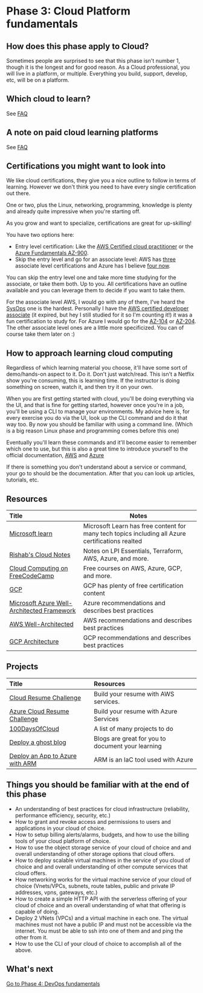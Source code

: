 # Phase 3: Cloud Platform fundamentals

## How does this phase apply to Cloud?

Sometimes people are surprised to see that this phase isn't number 1, though it is the longest and for good reason. As a Cloud professional, you will live in a platform, or multiple. Everything you build, support, develop, etc, will be on a platform.

## Which cloud to learn?

See [FAQ](../more-topics/FAQ.md)

## A note on paid cloud learning platforms

See [FAQ](../more-topics/FAQ.md)

## Certifications you might want to look into

We like cloud certifications, they give you a nice outline to follow in terms of learning. However we don't think you need to have every single certification out there. 

One or two, plus the Linux, networking, programming, knowledge is plenty and already quite impressive when you're starting off.

As you grow and want to specialize, certifications are great for up-skilling! 

You have two options here:

- Entry level certification: Like the [AWS Certified cloud practitioner](https://aws.amazon.com/certification/certified-cloud-practitioner/) or the [Azure Fundamentals AZ-900](https://docs.microsoft.com/learn/certifications/exams/az-900).
- Skip the entry level and go for an associate level: AWS has [three](https://aws.amazon.com/certification/) associate level certifications and Azure has I believe [four now](https://docs.microsoft.com/learn/certifications/browse/?resource_type=certification&products=azure&terms=associate).

You can skip the entry level one and take more time studying for the associate, or take them both. Up to you. All certifications have an outline available and you can leverage them to decide if you want to take them.

For the associate level AWS, I would go with any of them, I've heard the [SysOps](https://aws.amazon.com/certification/certified-sysops-admin-associate/) one is the hardest. Personally I have the [AWS certified developer associate](https://aws.amazon.com/certification/certified-developer-associate/) (it expired, but hey I still studied for it so I'm counting it!) it was a fun certification to study for. For Azure I would go for the [AZ-104](https://docs.microsoft.com/learn/certifications/azure-administrator/) or [AZ-204](https://docs.microsoft.com/learn/certifications/azure-developer/). The other associate level ones are a little more specificized. You can of course take them later on :)

## How to approach learning cloud computing

Regardless of which learning material you choose, it'll have some sort of demo/hands-on aspect to it. Do it. Don't just watch/read. This isn't a Netflix show you're consuming, this is learning time. If the instructor is doing something on screen, watch it, and then try it on your own.

When you are first getting started with cloud, you'll be doing everything via the UI, and that is fine for getting started, however once you're in a job, you'll be using a CLI to manage your environments. My advice here is, for every exercise you do via the UI, look up the CLI command and do it that way too. By now you should be familiar with using a command line. (Which is a big reason Linux phase and programming comes before this one)

Eventually you'll learn these commands and it'll become easier to remember which one to use, but this is also a great time to introduce yourself to the official documentation, [AWS](https://docs.aws.amazon.com/index.html) and [Azure](https://docs.microsoft.com/azure/?product=featured)

If there is something you don't understand about a service or command, your go to should be the documentation. After that you can look up articles, tutorials, etc.

## Resources


| Title                                                                                                 | Notes                                                                                                                                                                                         |
 :---------------------------------------------------------------------------------------------------- | --------------------------------------------------------------------------------------------------------------------------------------------------------------------------------------------- |
[Microsoft learn](https://docs.microsoft.com/learn/certifications/browse/)                       | Microsoft Learn has free content for many tech topics including all Azure certifications realted                                                                                                         |
 [Rishab's Cloud Notes](https://notes.rishab.cloud/)| Notes on LPI Essentials, Terraform, AWS, Azure, and more. 
 [Cloud Computing on FreeCodeCamp](https://www.freecodecamp.org/news/tag/cloud-computing/) | Free courses on AWS, Azure, GCP, and more.
 | [GCP](https://cloud.google.com/certification) | GCP has plenty of free certification content
| [Microsoft Azure Well-Architected Framework](https://docs.microsoft.com/en-us/azure/architecture/framework/) | Azure recommendations and describes best practices
| [AWS Well-Architected](https://aws.amazon.com/architecture/well-architected/?wa-lens-whitepapers.sort-by=item.additionalFields.sortDate&wa-lens-whitepapers.sort-order=desc) | AWS recommendations and describes best practices
| [GCP Architecture](https://cloud.google.com/architecture/framework) | GCP recommendations and describes best practices


## Projects

 | Title                                                                   | Resources                                                                                                   |
 | :---------------------------------------------------------------------- | :---------------------------------------------------------------------------------------------------------- |
 | [Cloud Resume Challenge](https://cloudresumechallenge.dev/)             | Build your resume with AWS services.                                                                        |
 | [Azure Cloud Resume Challenge](https://youtu.be/ieYrBWmkfno)            | Build your resume with Azure Services                                                       |
 | [100DaysOfCloud](https://github.com/100DaysOfCloud/100DaysOfCloudIdeas) | A list of many projects to do                                                                               |
 | [Deploy a ghost blog](https://ghost.org/docs/install/)                  | Blogs are great for you to document your learning |
 | [Deploy an App to Azure with ARM](https://github.com/SoniaConti/ContosoFinance-Demo) | ARM is an IaC tool used with Azure


## Things you should be familiar with at the end of this phase

- An understanding of best practices for cloud infrastructure (reliability, performance efficiency, security, etc.)
- How to grant and revoke access and permissions to users and applications in your cloud of choice.
- How to setup billing alerts/alarms, budgets, and how to use the billing tools of your cloud platform of choice.
- How to use the object storage service of your cloud of choice and and overall understanding of other storage options that cloud offers.
- How to deploy scalable virtual machines in the service of you cloud of choice and and overall understanding of other compute services that cloud offers.
- How networking works for the virtual machine service of your cloud of choice (Vnets/VPCs, subnets, route tables, public and private IP addresses, vpns, gateways, etc.)
- How to create a simple HTTP API with the serverless offering of your cloud of choice and an overall understanding of what that offering is capable of doing.
- Deploy 2 VNets (VPCs) and a virtual machine in each one. The virtual machines must not have a public IP and must not be accessible via the internet. You must be able to ssh into one of them and  and ping the other from it.
- How to use the CLI of your cloud of choice to accomplish all of the above.

## What's next

[Go to Phase 4: DevOps fundamentals](../phase4/README.md)

